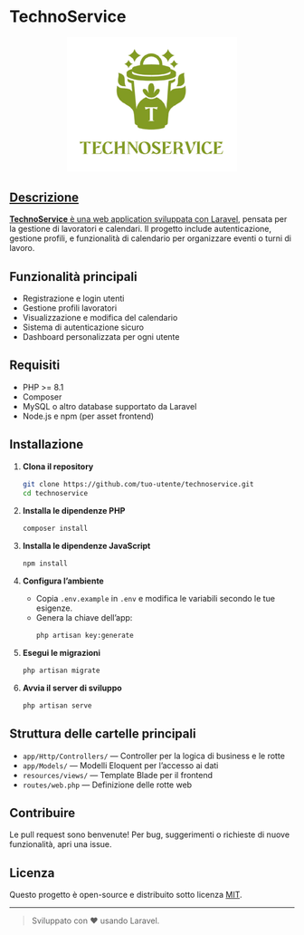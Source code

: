 # TechnoService

<p align="center">
  <a href="#" target="_blank">
    <img src="public/logo no bg.png" width="300" alt="TechnoService Logo">
</p>

## Descrizione

**TechnoService** è una web application sviluppata con [Laravel](https://laravel.com/), pensata per la gestione di lavoratori e calendari. Il progetto include autenticazione, gestione profili, e funzionalità di calendario per organizzare eventi o turni di lavoro.

## Funzionalità principali

- Registrazione e login utenti
- Gestione profili lavoratori
- Visualizzazione e modifica del calendario
- Sistema di autenticazione sicuro
- Dashboard personalizzata per ogni utente

## Requisiti

- PHP >= 8.1
- Composer
- MySQL o altro database supportato da Laravel
- Node.js e npm (per asset frontend)

## Installazione

1. **Clona il repository**
   ```bash
   git clone https://github.com/tuo-utente/technoservice.git
   cd technoservice
   ```

2. **Installa le dipendenze PHP**
   ```bash
   composer install
   ```

3. **Installa le dipendenze JavaScript**
   ```bash
   npm install
   ```

4. **Configura l’ambiente**
   - Copia `.env.example` in `.env` e modifica le variabili secondo le tue esigenze.
   - Genera la chiave dell’app:
     ```bash
     php artisan key:generate
     ```

5. **Esegui le migrazioni**
   ```bash
   php artisan migrate
   ```

6. **Avvia il server di sviluppo**
   ```bash
   php artisan serve
   ```

## Struttura delle cartelle principali

- `app/Http/Controllers/` — Controller per la logica di business e le rotte
- `app/Models/` — Modelli Eloquent per l’accesso ai dati
- `resources/views/` — Template Blade per il frontend
- `routes/web.php` — Definizione delle rotte web

## Contribuire

Le pull request sono benvenute! Per bug, suggerimenti o richieste di nuove funzionalità, apri una issue.

## Licenza

Questo progetto è open-source e distribuito sotto licenza [MIT](https://opensource.org/licenses/MIT).

---

> Sviluppato con ❤️ usando Laravel.

